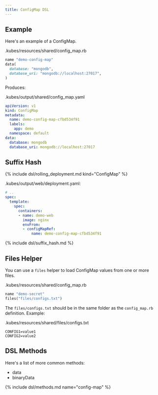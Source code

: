 ```yaml
---
title: ConfigMap DSL
---
```


## Example

Here's an example of a ConfigMap.

.kubes/resources/shared/config_map.rb

```ruby
name "demo-config-map"
data(
  database: "mongodb",
  database_uri: "mongodb://localhost:27017",
)
```

Produces:

.kubes/output/shared/config_map.yaml

```yaml
apiVersion: v1
kind: ConfigMap
metadata:
  name: demo-config-map-cfbd534f91
  labels:
    app: demo
  namespace: default
data:
  database: mongodb
  database_uri: mongodb://localhost:27017
```

## Suffix Hash

{% include dsl/rolling_deployment.md kind="ConfigMap" %}

.kubes/output/web/deployment.yaml:

```yaml
# ..
spec:
  template:
    spec:
      containers:
      - name: demo-web
        image: nginx
        envFrom:
        - configMapRef:
            name: demo-config-map-cfbd534f91
```

{% include dsl/suffix_hash.md %}

## Files Helper

You can use a `files` helper to load ConfigMap values from one or more files.


.kubes/resources/shared/config_map.rb

```ruby
name "demo-secret"
files("files/configs.txt")
```

The `files/configs.txt` should be in the same folder as the `config_map.rb` definition.  Example:

.kubes/resources/shared/files/configs.txt

    CONFIG1=value1
    CONFIG2=value2

## DSL Methods

Here's a list of more common methods:

* data
* binaryData

{% include dsl/methods.md name="config-map" %}
